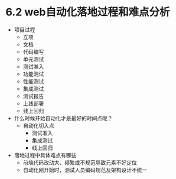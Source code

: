 # 6.2 web自动化落地过程和难点分析

- 项目过程
	- 立项
	- 文档
	- 代码编写
	- 单元测试
	- 测试准入
	- 功能测试
	- 性能测试
	- 集成测试
	- 测试报告
	- 上线部署
	- 线上回归
- 什么时候开始自动化才是最好的时间点呢？
	- 自动化切入点
		- 测试准入
		- 集成测试
		- 线上回归 
- 落地过程中具体难点有哪些
	- 前端代码改动大、频繁或不规范导致元素不好定位
	- 自动化刚开始时，测试人员编码规范及架构设计不统一 